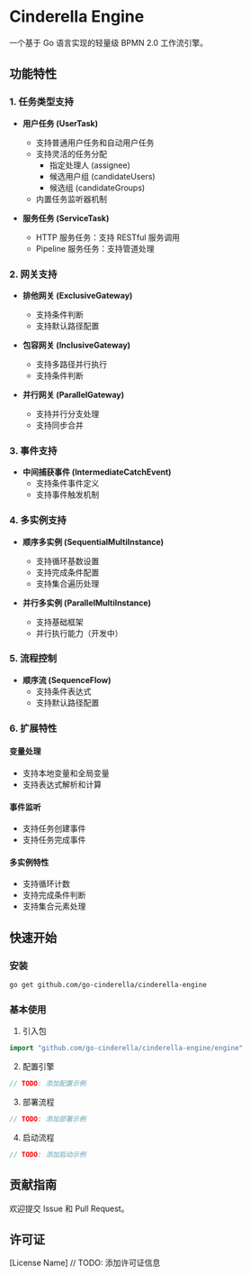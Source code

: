 # Cinderella Engine

一个基于 Go 语言实现的轻量级 BPMN 2.0 工作流引擎。

## 功能特性

### 1. 任务类型支持
- **用户任务 (UserTask)**
  - 支持普通用户任务和自动用户任务
  - 支持灵活的任务分配
    - 指定处理人 (assignee)
    - 候选用户组 (candidateUsers)
    - 候选组 (candidateGroups)
  - 内置任务监听器机制

- **服务任务 (ServiceTask)**
  - HTTP 服务任务：支持 RESTful 服务调用
  - Pipeline 服务任务：支持管道处理

### 2. 网关支持
- **排他网关 (ExclusiveGateway)**
  - 支持条件判断
  - 支持默认路径配置

- **包容网关 (InclusiveGateway)**
  - 支持多路径并行执行
  - 支持条件判断

- **并行网关 (ParallelGateway)**
  - 支持并行分支处理
  - 支持同步合并

### 3. 事件支持
- **中间捕获事件 (IntermediateCatchEvent)**
  - 支持条件事件定义
  - 支持事件触发机制

### 4. 多实例支持
- **顺序多实例 (SequentialMultiInstance)**
  - 支持循环基数设置
  - 支持完成条件配置
  - 支持集合遍历处理

- **并行多实例 (ParallelMultiInstance)**
  - 支持基础框架
  - 并行执行能力（开发中）

### 5. 流程控制
- **顺序流 (SequenceFlow)**
  - 支持条件表达式
  - 支持默认路径配置

### 6. 扩展特性

#### 变量处理
- 支持本地变量和全局变量
- 支持表达式解析和计算

#### 事件监听
- 支持任务创建事件
- 支持任务完成事件

#### 多实例特性
- 支持循环计数
- 支持完成条件判断
- 支持集合元素处理

## 快速开始

### 安装
```bash
go get github.com/go-cinderella/cinderella-engine
```

### 基本使用
1. 引入包
```go
import "github.com/go-cinderella/cinderella-engine/engine"
```

2. 配置引擎
```go
// TODO: 添加配置示例
```

3. 部署流程
```go
// TODO: 添加部署示例
```

4. 启动流程
```go
// TODO: 添加启动示例
```

## 贡献指南

欢迎提交 Issue 和 Pull Request。

## 许可证

[License Name] // TODO: 添加许可证信息 